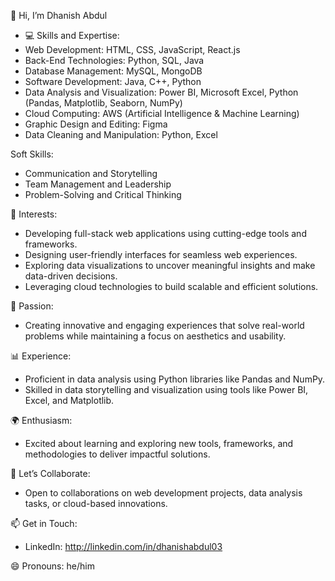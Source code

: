 👋 Hi, I’m Dhanish Abdul
- 💻 Skills and Expertise:
- Web Development: HTML, CSS, JavaScript, React.js
- Back-End Technologies: Python, SQL, Java
- Database Management: MySQL, MongoDB
- Software Development: Java, C++, Python
- Data Analysis and Visualization: Power BI, Microsoft Excel, Python (Pandas, Matplotlib, Seaborn, NumPy)
- Cloud Computing: AWS (Artificial Intelligence & Machine Learning)
- Graphic Design and Editing: Figma
- Data Cleaning and Manipulation: Python, Excel

Soft Skills:
- Communication and Storytelling
- Team Management and Leadership
- Problem-Solving and Critical Thinking

👀 Interests:
- Developing full-stack web applications using cutting-edge tools and frameworks.
- Designing user-friendly interfaces for seamless web experiences.
- Exploring data visualizations to uncover meaningful insights and make data-driven decisions.
- Leveraging cloud technologies to build scalable and efficient solutions.

🎨 Passion:
- Creating innovative and engaging experiences that solve real-world problems while maintaining a focus on aesthetics and usability.

📊 Experience:
- Proficient in data analysis using Python libraries like Pandas and NumPy.
- Skilled in data storytelling and visualization using tools like Power BI, Excel, and Matplotlib.
  
🌍 Enthusiasm:
- Excited about learning and exploring new tools, frameworks, and methodologies to deliver impactful solutions.

🔗 Let’s Collaborate:
- Open to collaborations on web development projects, data analysis tasks, or cloud-based innovations.

📫 Get in Touch:
- LinkedIn: http://linkedin.com/in/dhanishabdul03

😄 Pronouns: he/him

<!---
dhanish03/dhanish03 is a ✨ special ✨ repository because its `README.md` (this file) appears on your GitHub profile.
You can click the Preview link to take a look at your changes.
--->
